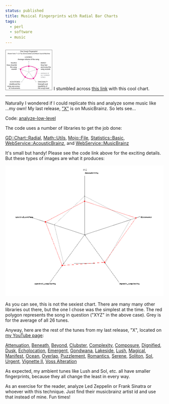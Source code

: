 ```yaml
---                                                                                                                                                                          
status: published
title: Musical Fingerprints with Radial Bar Charts
tags:
  - perl
  - software
  - music
---
```


[![radial-nyt-sm.png](radial-nyt-sm.png)](radial-nyt.png)
I stumbled across [this link](https://www.nytimes.com/2019/04/04/learning/whats-going-on-in-this-graph-april-10-2019.html) with this cool chart.

---

Naturally I wondered if I could replicate this and analyze some music like ...my own!  My last release, ["X"](https://musicbrainz.org/release/4e559959-0392-4297-92e9-76a2d8f2cb2e) is on MusicBrainz.  So lets see...

Code: [analyze-low-level](https://github.com/ology/Music/blob/master/analyze-low-level)

The code uses a number of libraries to get the job done:

[GD::Chart::Radial](https://metacpan.org/pod/GD::Chart::Radial),
[Math::Utils](https://metacpan.org/pod/Math::Utils),
[Mojo::File](https://metacpan.org/pod/Mojo::File),
[Statistics::Basic](https://metacpan.org/pod/Statistics::Basic),
[WebService::AcousticBrainz](https://metacpan.org/pod/WebService::AcousticBrainz), and
[WebService::MusicBrainz](https://metacpan.org/pod/WebService::MusicBrainz)

It's small but handy!  Please see the code link above for the exciting details.  But these types of images are what it produces:

![XYZ](radial/XYZ.png)

As you can see, this is not the sexiest chart.  There are many many other libraries out there, but the one I chose was the simplest at the time.  The red polygon represents the song in question ("XYZ" in the above case).  Grey is for the average of all 26 tunes.

Anyway, here are the rest of the tunes from my last release, "X", located on [my YouTube page](https://www.youtube.com/channel/UCHTS8kJCGNo_4d5x6POCTVw):

[Attenuation](radial/Attenuation.png),
[Beneath](radial/Beneath.png),
[Beyond](radial/Beyond.png),
[Clubster](radial/Clubster.png),
[Complexity](radial/Complexity.png),
[Composure](radial/Composure.png),
[Dignified](radial/Dignified.png),
[Dusk](radial/Dusk.png),
[Echolocation](radial/Echolocation.png),
[Emergent](radial/Emergent.png),
[Gondwana](radial/Gondwana.png),
[Lakeside](radial/Lakeside.png),
[Lush](radial/Lush.png),
[Magical](radial/Magical.png),
[Manifest](radial/Manifest.png),
[Ocean](radial/Ocean.png),
[Overlap](radial/Overlap.png),
[Puzzlement](radial/Puzzlement.png),
[Romantics](radial/Romantics.png),
[Serene](radial/Serene.png),
[Soliton](radial/Soliton.png),
[Sol](radial/Sol.png),
[Urgent](radial/Urgent.png),
[Vignette II](radial/Vignette-II.png),
[Voss Alteration](radial/Voss-Alteration.png)

As expected, my ambient tunes like Lush and Sol, etc. all have smaller fingerprints, because they all change the least in every way.

As an exercise for the reader, analyze Led Zeppelin or Frank Sinatra or whoever with this technique.  Just find their musicbrainz artist id and use that instead of mine.  Fun times!
